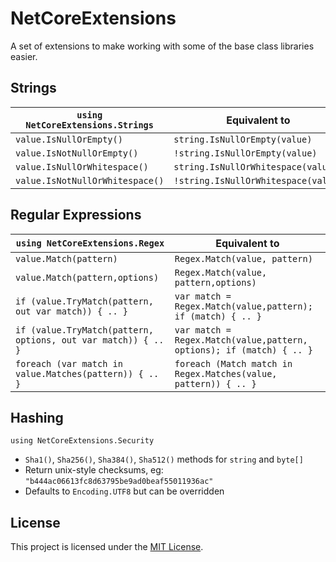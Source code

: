 # NetCoreExtensions

A set of extensions to make working with some of the base class libraries easier.


## Strings

| `using NetCoreExtensions.Strings` | Equivalent to                         |
| --------------------------------- | ------------------------------------- |
| `value.IsNullOrEmpty()`           | `string.IsNullOrEmpty(value)`         |
| `value.IsNotNullOrEmpty()`        | `!string.IsNullOrEmpty(value)`        |
| `value.IsNullOrWhitespace()`      | `string.IsNullOrWhitespace(value)`    |
| `value.IsNotNullOrWhitespace()`   | `!string.IsNullOrWhitespace(value)`   |

## Regular Expressions

| `using NetCoreExtensions.Regex`                                 | Equivalent to                                                          |
| --------------------------------------------------------------- | ---------------------------------------------------------------------- |
| `value.Match(pattern)`                                          | `Regex.Match(value, pattern)`                                          |
| `value.Match(pattern,options)`                                  | `Regex.Match(value, pattern,options)`                                  |
| `if (value.TryMatch(pattern, out var match)) { .. }`            | `var match = Regex.Match(value,pattern); if (match) { .. }`            |
| `if (value.TryMatch(pattern, options, out var match)) { .. }`   | `var match = Regex.Match(value,pattern, options); if (match) { .. }`   |
| `foreach (var match in value.Matches(pattern)) { .. } `         | `foreach (Match match in Regex.Matches(value, pattern)) { .. } `       |

## Hashing

`using NetCoreExtensions.Security`

* `Sha1()`, `Sha256()`, `Sha384()`, `Sha512()` methods for `string` and `byte[]`
* Return unix-style checksums, eg: `"b444ac06613fc8d63795be9ad0beaf55011936ac"`
* Defaults to `Encoding.UTF8` but can be overridden

## License

This project is licensed under the [MIT License](LICENSE.md).
